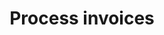 ---
title: "Process invoices"
name: "sourcemeta_apifact_evolution"
key: "param_process_invoice"
description: "Order setting: Creates invoice"
user_friendly_description: "This setting lets you create invoices in Evolution when Stock2Shop sends orders from sales channels."
default: "false"
values: []
tags: [sourcemeta,apifact,evolution,sage-100-evolution,sage-200-evolution]
type: "meta"
process: "orders"
headless: true
---